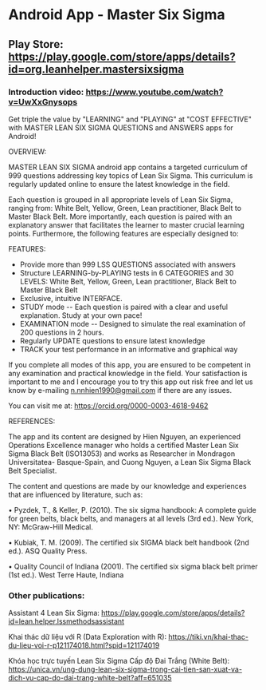# Android App - Master Six Sigma

## Play Store: https://play.google.com/store/apps/details?id=org.leanhelper.mastersixsigma

### Introduction video: https://www.youtube.com/watch?v=UwXxGnysops

Get triple the value by "LEARNING" and "PLAYING" at "COST EFFECTIVE" with MASTER LEAN SIX SIGMA QUESTIONS and ANSWERS apps for Android!
 
OVERVIEW:
 
MASTER LEAN SIX SIGMA android app contains a targeted curriculum of 999 questions addressing key topics of Lean Six Sigma. This curriculum is regularly updated online to ensure the latest knowledge in the field.
 
Each question is grouped in all appropriate levels of Lean Six Sigma, ranging from: White Belt, Yellow, Green, Lean practitioner, Black Belt to Master Black Belt. More importantly, each question is paired with an explanatory answer that facilitates the learner to master crucial learning points. Furthermore, the following features are especially designed to:
 
FEATURES:
 
+  Provide more than 999 LSS QUESTIONS associated with answers
+  Structure LEARNING-by-PLAYING tests in 6 CATEGORIES and 30 LEVELS: White Belt, Yellow, Green, Lean practitioner, Black Belt to Master Black Belt
+  Exclusive, intuitive INTERFACE.
+  STUDY mode -- Each question is paired with a clear and useful explanation. Study at your own pace!
+  EXAMINATION mode -- Designed to simulate the real examination of 200 questions in 2 hours.
+  Regularly UPDATE questions to ensure latest knowledge
+ TRACK your test performance in an informative and graphical way
 
If you complete all modes of this app, you are ensured to be competent in any examination and practical knowledge in the field. Your satisfaction is important to me and I encourage you to try this app out risk free and let us know by e-mailing n.nnhien1990@gmail.com if there are any issues.
 
You can visit me at: https://orcid.org/0000-0003-4618-9462
 
REFERENCES:
 
The app and its content are designed by Hien Nguyen, an experienced Operations Excellence manager who holds a certified Master Lean Six Sigma Black Belt (ISO13053) and works as Researcher in Mondragon Universitatea- Basque-Spain, and Cuong Nguyen, a Lean Six Sigma Black Belt Specialist.
 
The content and questions are made by our knowledge and experiences that are influenced by literature, such as:
 
•	Pyzdek, T., & Keller, P. (2010). The six sigma handbook: A complete guide for green belts, black belts, and managers at all levels (3rd ed.). New York, NY: McGraw-Hill Medical.

•	Kubiak, T. M. (2009). The certified six SIGMA black belt handbook (2nd ed.). ASQ Quality Press.

•	Quality Council of Indiana (2001). The certified six sigma black belt primer (1st ed.). West Terre Haute, Indiana

### Other publications:
	
Assistant 4 Lean Six Sigma: https://play.google.com/store/apps/details?id=lean.helper.lssmethodsassistant

Khai thác dữ liệu với R (Data Exploration with R): https://tiki.vn/khai-thac-du-lieu-voi-r-p121174018.html?spid=121174019

Khóa học trực tuyến Lean Six Sigma Cấp độ Đai Trắng (White Belt): https://unica.vn/ung-dung-lean-six-sigma-trong-cai-tien-san-xuat-va-dich-vu-cap-do-dai-trang-white-belt?aff=651035

